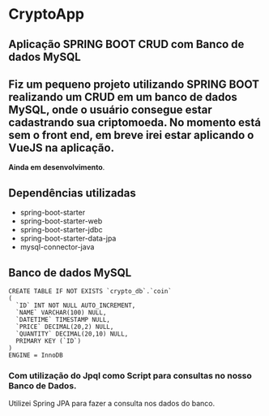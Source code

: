 # CryptoApp

## Aplicação SPRING BOOT CRUD com Banco de dados MySQL

Fiz um pequeno projeto utilizando **SPRING BOOT** realizando um **CRUD** em um banco de dados **MySQL**, onde o usuário consegue estar cadastrando sua criptomoeda.
No momento está sem o front end, em breve  irei estar  aplicando o VueJS na aplicação. 
---
**Ainda em desenvolvimento**.


## Dependências utilizadas
* spring-boot-starter
* spring-boot-starter-web
* spring-boot-starter-jdbc
* spring-boot-starter-data-jpa
* mysql-connector-java

## Banco de dados MySQL

``` 
CREATE TABLE IF NOT EXISTS `crypto_db`.`coin` 
(
  `ID` INT NOT NULL AUTO_INCREMENT,
  `NAME` VARCHAR(100) NULL,
  `DATETIME` TIMESTAMP NULL,
  `PRICE` DECIMAL(20,2) NULL,
  `QUANTITY` DECIMAL(20,10) NULL,
  PRIMARY KEY (`ID`)
)
ENGINE = InnoDB
```

### Com utilização do Jpql como Script para consultas no nosso Banco de Dados.
Utilizei Spring JPA para fazer a consulta nos dados do banco.
